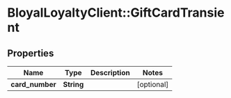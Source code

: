 # BloyalLoyaltyClient::GiftCardTransient

## Properties
Name | Type | Description | Notes
------------ | ------------- | ------------- | -------------
**card_number** | **String** |  | [optional] 

